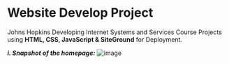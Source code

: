 # Website Develop Project
Johns Hopkins Developing Internet Systems and Services Course Projects using **HTML, CSS, JavaScript & SiteGround** for Deployment.

***i. Snapshot of the homepage:***
  ![image](https://github.com/therealowen/Developing_Internet_Systems_and_Services_Projects/assets/31581639/4d228ac9-c1d8-4482-878e-60493fb9ad1c)
